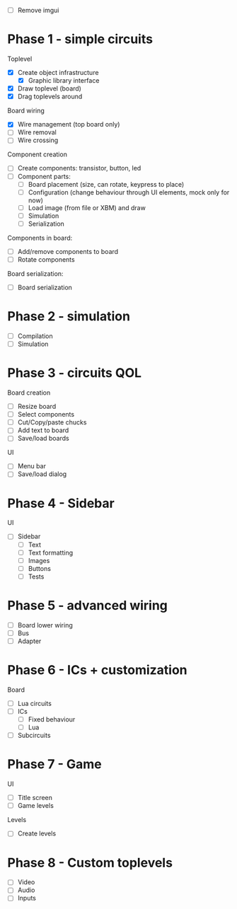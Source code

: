 - [ ] Remove imgui

# Phase 1 - simple circuits

Toplevel
- [x] Create object infrastructure
  - [x] Graphic library interface
- [x] Draw toplevel (board)
- [x] Drag toplevels around

Board wiring
- [x] Wire management (top board only)
- [ ] Wire removal
- [ ] Wire crossing

Component creation
- [ ] Create components: transistor, button, led
- [ ] Component parts:
  - [ ] Board placement (size, can rotate, keypress to place)
  - [ ] Configuration (change behaviour through UI elements, mock only for now)
  - [ ] Load image (from file or XBM) and draw
  - [ ] Simulation
  - [ ] Serialization

Components in board:
- [ ] Add/remove components to board
- [ ] Rotate components

Board serialization:
- [ ] Board serialization

# Phase 2 - simulation

- [ ] Compilation
- [ ] Simulation

# Phase 3 - circuits QOL

Board creation
- [ ] Resize board
- [ ] Select components
- [ ] Cut/Copy/paste chucks
- [ ] Add text to board
- [ ] Save/load boards

UI
- [ ] Menu bar
- [ ] Save/load dialog

# Phase 4 - Sidebar

UI
- [ ] Sidebar
  - [ ] Text
  - [ ] Text formatting
  - [ ] Images
  - [ ] Buttons
  - [ ] Tests

# Phase 5 - advanced wiring

- [ ] Board lower wiring
- [ ] Bus
- [ ] Adapter

# Phase 6 - ICs + customization

Board
- [ ] Lua circuits
- [ ] ICs
  - [ ] Fixed behaviour
  - [ ] Lua
- [ ] Subcircuits

# Phase 7 - Game

UI
- [ ] Title screen
- [ ] Game levels

Levels
- [ ] Create levels

# Phase 8 - Custom toplevels

- [ ] Video
- [ ] Audio
- [ ] Inputs
